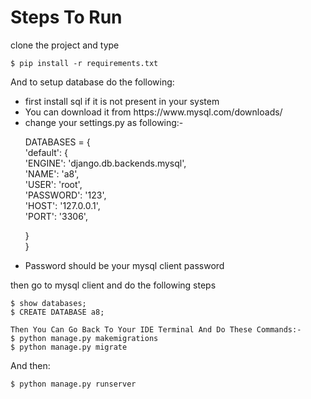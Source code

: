 



<h1>Steps To Run</h1>

clone the project and type

    $ pip install -r requirements.txt
    
And to setup database do the following:
<ul>
<li>
first install sql if it is not present in your system
</li>
<li>
You can download it from https://www.mysql.com/downloads/
</li>
<li>
change your settings.py as following:-

DATABASES = {  
    'default': {  
        'ENGINE': 'django.db.backends.mysql',  
        'NAME': 'a8',  
        'USER': 'root',  
        'PASSWORD': '123',  
        'HOST': '127.0.0.1',  
        'PORT': '3306',  
        
}  
}
  


</li>
    <li>Password should be your mysql client password</li>
</ul>
then go to mysql client and do the following steps

    $ show databases;
    $ CREATE DATABASE a8;
  
    Then You Can Go Back To Your IDE Terminal And Do These Commands:-
    $ python manage.py makemigrations
    $ python manage.py migrate
    
    
And then:

    $ python manage.py runserver
